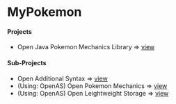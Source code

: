 # MyPokemon

#### Projects

- Open Java Pokemon Mechanics Library => [view](https://github.com/My-Pokemon/OJPML)

#### Sub-Projects

- Open Additional Syntax => [view](https://github.com/My-Pokemon/OpenAS)
- (Using: OpenAS) Open Pokemon Mechanics => [view]()
- (Using: OpenAS) Open Leightweight Storage => [view]()

